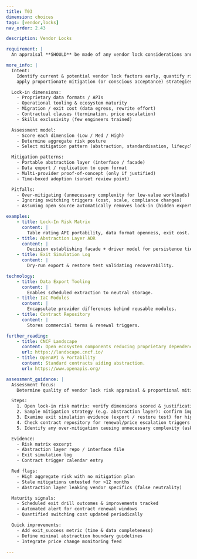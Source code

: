 ```yaml
---
title: T03
dimension: choices
tags: [vendor,locks]
nav_order: 2.43

description: Vendor Locks

requirement: |
  An appraisal **SHOULD** be made of any vendor lock considerations and associated risks, and these are understood and accepted/mitigated.

more_info: |
  Intent:
    Identify current & potential vendor lock factors early, quantify risk and
    apply proportionate mitigation (or conscious acceptance) strategies.

  Lock-in dimensions:
    - Proprietary data formats / APIs
    - Operational tooling & ecosystem maturity
    - Migration / exit cost (data egress, rewrite effort)
    - Contractual clauses (termination, price escalation)
    - Skills exclusivity (few engineers trained)

  Assessment model:
    - Score each dimension (Low / Med / High)
    - Determine aggregate risk posture
    - Select mitigation pattern (abstraction, standardisation, lifecycle horizon)

  Mitigation patterns:
    - Portable abstraction layer (interface / facade)
    - Data export / replication to open format
    - Multi-provider proof-of-concept (only if justified)
    - Time-boxed adoption (sunset review point)

  Pitfalls:
    - Over-mitigating (unnecessary complexity for low-value workloads)
    - Ignoring switching triggers (cost, scale, compliance changes)
    - Assuming open source automatically removes lock-in (hidden expertise cost)

examples: 
    - title: Lock-In Risk Matrix
      content: |
        Table rating API portability, data format openness, exit cost.
    - title: Abstraction Layer ADR
      content: |
        Decision establishing facade + driver model for persistence tier.
    - title: Exit Simulation Log
      content: |
        Dry-run export & restore test validating recoverability.

technology:
    - title: Data Export Tooling
      content: |
        Enables scheduled extraction to neutral storage.
    - title: IaC Modules
      content: |
        Encapsulate provider differences behind reusable modules.
    - title: Contract Repository
      content: |
        Stores commercial terms & renewal triggers.

further_reading:
    - title: CNCF Landscape
      content: Open ecosystem components reducing proprietary dependence.
      url: https://landscape.cncf.io/
    - title: OpenAPI & Portability
      content: Standard contracts aiding abstraction.
      url: https://www.openapis.org/

assessment_guidance: |
  Assessment focus:
    Determine quality of vendor lock risk appraisal & proportional mitigation.

  Steps:
    1. Open lock-in risk matrix: verify dimensions scored & justification text present (not default placeholders).
    2. Sample mitigation strategy (e.g. abstraction layer): confirm implementation exists (code / interface) and not purely aspirational.
    3. Examine exit simulation evidence (export / restore test) for high-risk vendors.
    4. Check contract repository for renewal/price escalation triggers & monitoring.
    5. Identify any over-mitigation causing unnecessary complexity (ask for rationale / cost-benefit).

  Evidence:
    - Risk matrix excerpt
    - Abstraction layer repo / interface file
    - Exit simulation log
    - Contract trigger calendar entry

  Red flags:
    - High aggregate risk with no mitigation plan
    - Stale mitigations untested for >12 months
    - Abstraction layer leaking vendor specifics (false neutrality)

  Maturity signals:
    - Scheduled exit drill outcomes & improvements tracked
    - Automated alert for contract renewal windows
    - Quantified switching cost updated periodically

  Quick improvements:
    - Add exit_success metric (time & data completeness)
    - Define minimal abstraction boundary guidelines
    - Integrate price change monitoring feed

---
```

